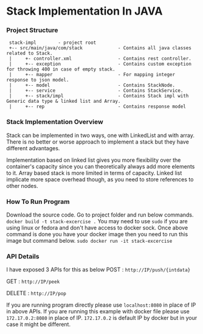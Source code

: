 # Stack Implementation In JAVA

### Project Structure
     stack-impl        - project root
     +-- src/main/java/com/stack             - Contains all java classes related to Stack.
     |     +- controller.xml                 - Contains rest controller.
     |     +-- exception                     - Contains custom exception for throwing 400 in case of empty stack.
     |     +-- mapper                        - For mapping integer response to json model.
     |     +-- model                         - Contains StackNode.
     |     +-- service                       - Contains StackService.
     |     +-- stack/impl                    - Contains Stack impl with Generic data type & linked list and Array.
     |     +-- rep                           - Contains response model

### Stack Implementation Overview

Stack can be implemented in two ways, one with LinkedList and with array. There is no better or worse approach to implement a stack but they have different advantages.

Implementation based on linked list gives you more flexibility over the container's capacity since you can theoretically always add more elements to it. Array based stack is more limited in terms of capacity. Linked list implicate more space overhead though, as you need to store references to other nodes.

### How To Run Program

Download the source code. Go to project folder and run below commands.
`docker build -t stack-excercise .`
You may need to use `sudo` if you are using linux or fedora and don't have access to docker sock.
Once above command is done you have your docker image then you need to run this image but command below.
`sudo docker run -it stack-excercise`

### API Details
I have exposed 3 APIs for this as below
POST : `http://IP/push/{intdata}`

GET : `http://IP/peek`

DELETE : `http://IP/pop`

If you are running program directly please use `localhost:8080` in place of IP in above APIs.
If you are running this example with docker file please use `172.17.0.2:8080` in place of IP. `172.17.0.2` is default IP by docker but in your case it might be different.

